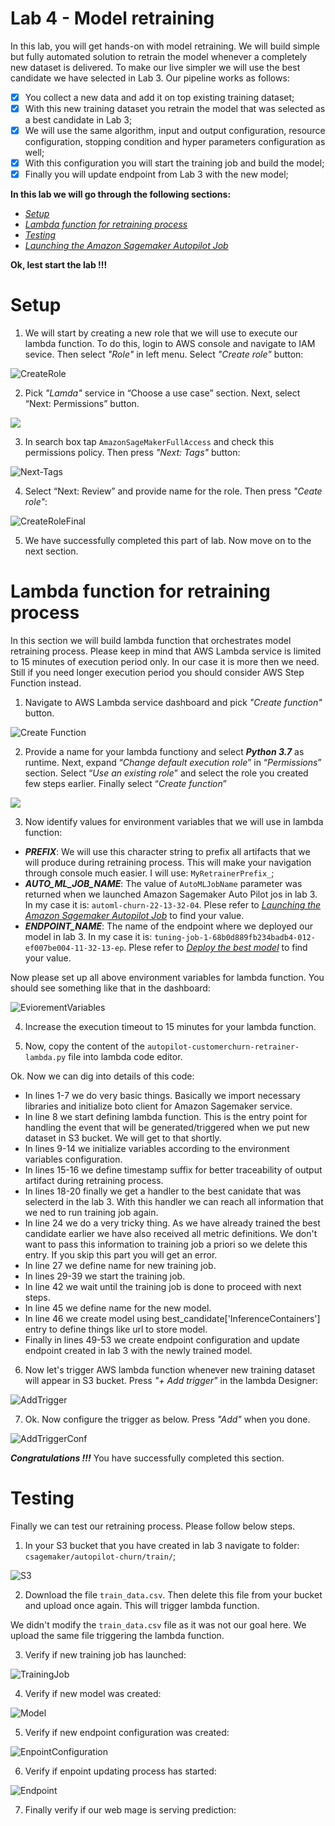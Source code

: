 # Lab 4 - Model retraining

In this lab, you will get hands-on with model retraining. We will build simple but fully automated solution to retrain the model whenever a completely new dataset is delivered. To make our live simpler we will use the best candidate we have selected in Lab 3. Our pipeline works as follows:

- [x] You collect a new data and add it on top existing training dataset;
- [x] With this new training dataset you retrain the model that was selected as a best candidate in Lab 3;
- [x] We will use the same algorithm, input and output configuration, resource configuration, stopping condition and hyper parameters configuration as well;
- [x] With this configuration you will start the training job and build the model;
- [x] Finally you will update endpoint from Lab 3 with the new model;  
  
**In this lab we will go through the following sections:**

- [_Setup_](https://github.com/pawelmoniewski/AmazonSagemakerWorkshop/blob/main/Lab%204/README.md#setup)
- [_Lambda function for retraining process_](https://github.com/pawelmoniewski/AmazonSagemakerWorkshop/blob/main/Lab%204/README.md#lambda-function-for-retraining-process)
- [_Testing_](https://github.com/pawelmoniewski/AmazonSagemakerWorkshop/blob/main/Lab%204/README.md#testing)
- [_Launching the Amazon Sagemaker Autopilot Job_](https://github.com/pawelmoniewski/AmazonSagemakerWorkshop/blob/main/Lab%203/README.md#launching-the-amazon-sagemaker-autopilot-job)


**Ok, lest start the lab !!!**

# Setup

1. We will start by creating a new role that we will use to execute our lambda function. To do this, login to AWS console and navigate to IAM sevice. Then select _"Role"_ in left menu. Select _"Create role"_ button:  
  
![CreateRole](https://user-images.githubusercontent.com/36265995/103634459-60c92780-4f47-11eb-8e03-218bedaf60b1.png)
    
  
2. Pick _"Lamda"_ service in “Choose a use case” section. Next, select “Next: Permissions” button.  
  
  ![](https://user-images.githubusercontent.com/36265995/102612322-cee0b280-4130-11eb-9557-b58c668c86d6.png)
  
  
3. In search box tap `AmazonSageMakerFullAccess` and check this permissions policy. Then press _"Next: Tags"_ button:
  
  
![Next-Tags](https://user-images.githubusercontent.com/36265995/103635487-ded9fe00-4f48-11eb-9f22-563091066228.png)  
  
  
4.  Select “Next: Review” and provide name for the role. Then press _"Ceate role"_:
  
  
  ![CreateRoleFinal](https://user-images.githubusercontent.com/36265995/103635875-73446080-4f49-11eb-8ee8-f555f755fa03.png)
  
5. We have successfully completed this part of lab. Now move on to the next section.


# Lambda function for retraining process

In this section we will build lambda function that orchestrates model retraining process. Please keep in mind that AWS Lambda service is limited to 15 minutes of execution period only. In our case it is more then we need. Still if you need longer execution period you should consider AWS Step Function instead.

1. Navigate to AWS Lambda service dashboard and pick _"Create function"_ button.  
  
  
![Create Function](https://user-images.githubusercontent.com/36265995/103642448-704e6d80-4f53-11eb-8bc6-b0e89de0cbd6.png)
  
  
2. Provide a name for your lambda functiony and select **_Python 3.7_** as runtime. Next, expand “_Change default execution role_” in “_Permissions_” section. Select “_Use an existing role_” and select the role you created few steps earlier. Finally select “_Create function_”

![](https://user-images.githubusercontent.com/36265995/102625458-d199d280-4145-11eb-96a4-638fb7756a18.png)
  
  
3. Now identify values for environment variables that we will use in lambda function:

- ___PREFIX___: We will use this character string to prefix all artifacts that we will produce during retraining process. This will make your navigation through console much easier. I will use: `MyRetrainerPrefix_`;
- ___AUTO_ML_JOB_NAME___: The value of `AutoMLJobName` parameter was returned when we launched Amazon Sagemaker Auto Pilot jos in lab 3. In my case it is: `automl-churn-22-13-32-04`. Plese refer to [_Launching the Amazon Sagemaker Autopilot Job_](https://github.com/pawelmoniewski/AmazonSagemakerWorkshop/blob/main/Lab%203/README.md#launching-the-amazon-sagemaker-autopilot-job) to find your value.
- ___ENDPOINT_NAME___: The name of the endpoint where we deployed our model in lab 3. In my case it is: `tuning-job-1-68b0d889fb234badb4-012-ef007be004-11-32-13-ep`. Plese refer to [_Deploy the best model_](https://github.com/pawelmoniewski/AmazonSagemakerWorkshop/blob/main/Lab%203/README.md#deploy-the-best-model) to find your value.
  
Now please set up all above environment variables for lambda function. You should see something like that in the dashboard:

![EviorementVariables](https://user-images.githubusercontent.com/36265995/103646687-5a907680-4f5a-11eb-90fb-056630939c29.png)

4. Increase the execution timeout to 15 minutes for your lambda function.

5. Now, copy the content of the `autopilot-customerchurn-retrainer-lambda.py` file into lambda code editor.

Ok. Now we can dig into details of this code:  
- In lines 1-7 we do very basic things. Basically we import necessary libraries and initialize boto client for Amazon Sagemaker service.
- In line 8 we start defining lambda function. This is the entry point for handling the event that will be generated/triggered when we put new dataset in S3 bucket. We will get to that shortly.
- In lines 9-14 we initialize variables according to the environment variables configuration.
- In lines 15-16 we define timestamp suffix for better traceability of output artifact during retraining process.
- In lines 18-20 finally we get a handler to the best canidate that was selecterd in the lab 3. With this handler we can reach all information that we ned to run training job again.
- In line 24 we do a very tricky thing. As we have already trained the best candidate earlier we have also received all metric definitions. We don't want to pass this information to training job a priori so we delete this entry. If you skip this part you will get an error.
- In line 27 we define name for new training job.
- In lines 29-39 we start the training job.
- In line 42 we wait until the training job is done to proceed with next steps.
- In line 45 we define name for the new model.
- In line 46 we create model using best_candidate['InferenceContainers'] entry to define things like url to store model.
- Finally in lines 49-53 we create endpoint configuration and update endpoint created in lab 3 with the newly trained model.

6. Now let's trigger AWS lambda function whenever new training dataset will appear in S3 bucket. Press _"+ Add trigger"_ in the lambda Designer:
  
  ![AddTrigger](https://user-images.githubusercontent.com/36265995/103658529-9c75e880-4f6b-11eb-8c67-954ea9effebd.png)
  
  
7. Ok. Now configure the trigger as below. Press _"Add"_ when you done.
  
  ![AddTriggerConf](https://user-images.githubusercontent.com/36265995/103667265-fda2b980-4f75-11eb-9962-4b96172fb44c.png)
  
  
 ___Congratulations !!!___ You have successfully completed this section. 
 
 # Testing
 
 Finally we can test our retraining process. Please follow below steps.
 
 1. In your S3 bucket that you have created in lab 3 navigate to folder: `csagemaker/autopilot-churn/train/`;
 
 ![S3](https://user-images.githubusercontent.com/36265995/103660854-5e2df880-4f6e-11eb-81ce-5201703194b8.png)
 
 2. Download the file `train_data.csv`. Then delete this file from your bucket and upload once again. This will trigger lambda function.
 
 We didn't modify the `train_data.csv` file as it was not our goal here. We upload the same file triggering the lambda function.
 
 3. Verify if new training job has launched:
 
 ![TrainingJob](https://user-images.githubusercontent.com/36265995/103665993-58d3ac80-4f74-11eb-9e87-3eb141c1adc5.png)
 
 4. Verify if new model was created:
   
   ![Model](https://user-images.githubusercontent.com/36265995/103666456-f62ee080-4f74-11eb-86a0-cc272a080b14.png)

5. Verify if new endpoint configuration was created:

![EnpointConfiguration](https://user-images.githubusercontent.com/36265995/103666844-71909200-4f75-11eb-98cc-73360346a282.png)

6. Verify if enpoint updating process has started:

![Endpoint](https://user-images.githubusercontent.com/36265995/103667102-cc29ee00-4f75-11eb-9288-c0982c63a029.png)


7. Finally verify if our web mage is serving prediction:



